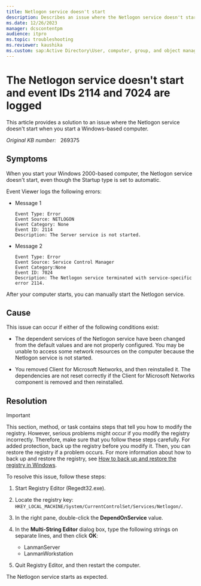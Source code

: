 ```yaml
---
title: Netlogon service doesn't start
description: Describes an issue where the Netlogon service doesn't start and event IDs 2114 and 7024 are logged. Provides a resolution for this issue.
ms.date: 12/26/2023
manager: dcscontentpm
audience: itpro
ms.topic: troubleshooting
ms.reviewer: kaushika
ms.custom: sap:Active Directory\User, computer, group, and object management, csstroubleshoot
---
```

# The Netlogon service doesn't start and event IDs 2114 and 7024 are logged

This article provides a solution to an issue where the Netlogon service doesn't start when you start a Windows-based computer.

_Original KB number:_ &nbsp; 269375

## Symptoms

When you start your Windows 2000-based computer, the Netlogon service doesn't start, even though the Startup type is set to automatic.

Event Viewer logs the following errors:

- Message 1

    ```output
    Event Type: Error
    Event Source: NETLOGON
    Event Category: None
    Event ID: 2114
    Description: The Server service is not started.
    ```

- Message 2

    ```output
    Event Type: Error
    Event Source: Service Control Manager
    Event Category:None
    Event ID: 7024
    Description: The Netlogon service terminated with service-specific error 2114.
    ```

After your computer starts, you can manually start the Netlogon service.

## Cause

This issue can occur if either of the following conditions exist:

- The dependent services of the Netlogon service have been changed from the default values and are not properly configured. You may be unable to access some network resources on the computer because the Netlogon service is not started.

- You removed Client for Microsoft Networks, and then reinstalled it. The dependencies are not reset correctly if the Client for Microsoft Networks component is removed and then reinstalled.

## Resolution

> [!IMPORTANT]
> This section, method, or task contains steps that tell you how to modify the registry. However, serious problems might occur if you modify the registry incorrectly. Therefore, make sure that you follow these steps carefully. For added protection, back up the registry before you modify it. Then, you can restore the registry if a problem occurs. For more information about how to back up and restore the registry, see [How to back up and restore the registry in Windows](https://support.microsoft.com/help/322756).

To resolve this issue, follow these steps:

1. Start Registry Editor (Regedt32.exe).
2. Locate the registry key: `HKEY_LOCAL_MACHINE/System/CurrentControlSet/Services/Netlogon/`.
3. In the right pane, double-click the **DependOnService** value.
4. In the **Multi-String Editor** dialog box, type the following strings on separate lines, and then click **OK**:

    - LanmanServer
    - LanmanWorkstation

5. Quit Registry Editor, and then restart the computer.

The Netlogon service starts as expected.
